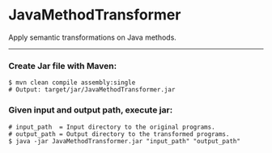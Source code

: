 # JavaMethodTransformer
Apply semantic transformations on Java methods.

---

### Create Jar file with Maven:
```
$ mvn clean compile assembly:single
# Output: target/jar/JavaMethodTransformer.jar
```

### Given input and output path, execute jar:
  ```
  # input_path  = Input directory to the original programs.
  # output_path = Output directory to the transformed programs.
  $ java -jar JavaMethodTransformer.jar "input_path" "output_path"
  ```
